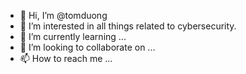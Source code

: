 - 👋 Hi, I’m @tomduong
- 👀 I’m interested in all things related to cybersecurity.
- 🌱 I’m currently learning ...
- 💞️ I’m looking to collaborate on ...
- 📫 How to reach me ...

<!---
tomduong/tomduong is a ✨ special ✨ repository because its `README.md` (this file) appears on your GitHub profile.
You can click the Preview link to take a look at your changes.
--->
